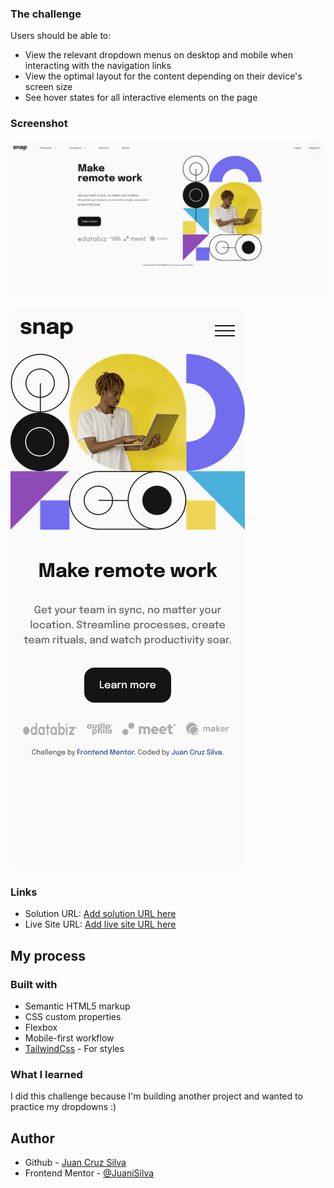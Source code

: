 ### The challenge

Users should be able to:

- View the relevant dropdown menus on desktop and mobile when interacting with the navigation links
- View the optimal layout for the content depending on their device's screen size
- See hover states for all interactive elements on the page

### Screenshot

![Desktop Version](./images/desktop-version.png)

![Mobile Version](./images/mobile-version.png)
### Links

- Solution URL: [Add solution URL here](https://github.com/JuaniSilva/Intro-Section-FEM)
- Live Site URL: [Add live site URL here](https://juanisilva.github.io/Intro-Section-FEM/)

## My process

### Built with

- Semantic HTML5 markup
- CSS custom properties
- Flexbox
- Mobile-first workflow
- [TailwindCss](https://tailwindcss.com/) - For styles

### What I learned

I did this challenge because I'm building another project and wanted to practice my dropdowns :)

## Author

- Github - [Juan Cruz Silva](https://github.com/JuaniSilva)
- Frontend Mentor - [@JuaniSilva](https://www.frontendmentor.io/profile/JuaniSilva)


